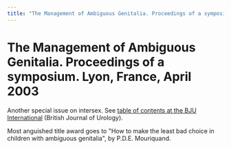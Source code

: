 ```yaml
---
title: "The Management of Ambiguous Genitalia. Proceedings of a symposium. Lyon, France, April 2003"
---
```


# The Management of Ambiguous Genitalia. Proceedings of a symposium. Lyon, France, April 2003

Another special issue on intersex. See [table of contents at the BJU International][1] (British Journal of Urology).  
  
Most anguished title award goes to "How to make the least bad choice in children with ambiguous genitalia", by P.D.E. Mouriquand.

 [1]: http://www.bjui.org/93/s3/bju_v93_is3_toc.asp